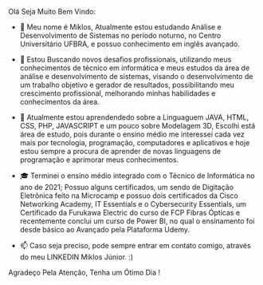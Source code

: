 Olá Seja Muito Bem Vindo:

- 👋 Meu nome é Miklos, Atualmente estou estudando Análise e Desenvolvimento 
de Sistemas no período noturno, no Centro Universitário UFBRA, e possuo conhecimento em inglês avançado.

- 👀 Estou Buscando novos desafios profissionais, utilizando meus conhecimentos de técnico em informática e meus estudos da área de análise e desenvolvimento de sistemas, visando 
o desenvolvimento de um trabalho objetivo e gerador de resultados, possibilitando meu crescimento profissional, melhorando minhas habilidades e conhecimentos da área.

- 🌱 Atualmente estou aprendendedo sobre a Linguaguem JAVA, HTML, CSS, PHP, JAVASCRIPT e um pouco sobre Modelagem 3D, Escolhi está área de estudo, pois durante o ensino médio me interessei cada vez
 mais por tecnologia, programação, computadores e aplicativos e hoje estou sempre a procura de aprender de novas linguagens de programação e aprimorar meus conhecimentos.

- 🎓 Terminei o ensino médio integrado com o Técnico de Informática no ano de 2021; Possuo alguns certificados, um sendo de Digitação Eletrônica feito na Microcamp e possuo dois certificados da Cisco Networking Academy, IT Essentials e o Cybersecurity Essentials, um Certificado da 
Furukawa Electric do curso de FCP Fibras Ópticas e recentemente conclui um curso de Power BI, no qual o ensinamento foi desde básico ao Avançado pela Plataforma Udemy.

- 📫 Caso seja preciso, pode sempre entrar em contato comigo, através do meu LINKEDIN Miklos Júnior. :)

Agradeço Pela Atenção, Tenha um Ótimo Dia !

<!---
MiklosJunior/MiklosJunior is a ✨ special ✨ repository because its `README.md` (this file) appears on your GitHub profile.
You can click the Preview link to take a look at your changes.
--->
